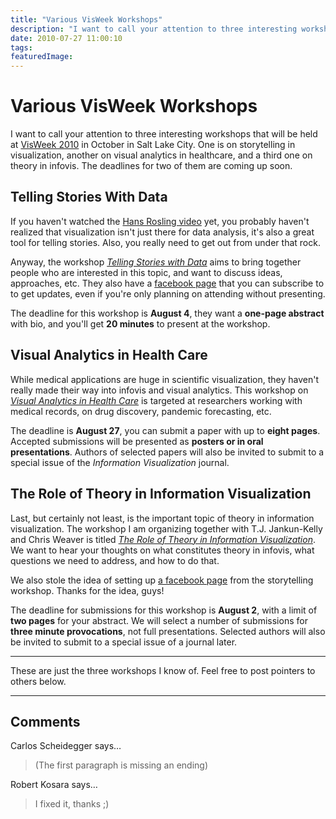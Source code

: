 ```yaml
---
title: "Various VisWeek Workshops"
description: "I want to call your attention to three interesting workshops that will be held at VisWeek 2010 in October in Salt Lake City. One is on storytelling in visualization, another on visual analytics in healthcare, and a third one on theory in infovis. The deadlines for two of them are coming up soon."
date: 2010-07-27 11:00:10
tags: 
featuredImage: 
---
```


# Various VisWeek Workshops

I want to call your attention to three interesting workshops that will be held at <a href="http://vis.computer.org/VisWeek2010/">VisWeek 2010</a> in October in Salt Lake City. One is on storytelling in visualization, another on visual analytics in healthcare, and a third one on theory in infovis. The deadlines for two of them are coming up soon.

## Telling Stories With Data

If you haven't watched the <a href="http://www.ted.com/index.php/talks/hans_rosling_shows_the_best_stats_you_ve_ever_seen.html">Hans Rosling video</a> yet, you probably haven't realized that visualization isn't just there for data analysis, it's also a great tool for telling stories. Also, you really need to get out from under that rock.

Anyway, the workshop <em><a href="http://thevcl.com/storytelling/">Telling Stories with Data</a></em> aims to bring together people who are interested in this topic, and want to discuss ideas, approaches, etc. They also have a <a href="http://www.facebook.com/pages/Telling-Stories-with-Data-A-VisWeek-2010-workshop/137941022892330">facebook page</a> that you can subscribe to to get updates, even if you're only planning on attending without presenting.

The deadline for this workshop is <strong>August 4</strong>, they want a <strong>one-page abstract</strong> with bio, and you'll get <strong>20 minutes</strong> to present at the workshop.

## Visual Analytics in Health Care

While medical applications are huge in scientific visualization, they haven't really made their way into infovis and visual analytics. This workshop on <em><a href="http://research.ihost.com/vahc2010/">Visual Analytics in Health Care</a></em> is targeted at researchers working with medical records, on drug discovery, pandemic forecasting, etc.

The deadline is <strong>August 27</strong>, you can submit a paper with up to <strong>eight pages</strong>. Accepted submissions will be presented as <strong>posters or in oral presentations</strong>. Authors of selected papers will also be invited to submit to a special issue of the <em>Information Visualization</em> journal.

## The Role of Theory in Information Visualization

Last, but certainly not least, is the important topic of theory in information visualization. The workshop I am organizing together with T.J. Jankun-Kelly and Chris Weaver is titled <a href="/infovis-theory-workshop"><em>The Role of Theory in Information Visualization</em></a>. We want to hear your thoughts on what constitutes theory in infovis, what questions we need to address, and how to do that.

We also stole the idea of setting up <a href="http://www.facebook.com/pages/VisWeek-2010-Workshop-The-Role-of-Theory-in-Information-Visualization/120203618025408">a facebook page</a> from the storytelling workshop. Thanks for the idea, guys!

The deadline for submissions for this workshop is <strong>August 2</strong>, with a limit of <strong>two pages</strong> for your abstract. We will select a number of submissions for <strong>three minute provocations</strong>, not full presentations. Selected authors will also be invited to submit to a special issue of a journal later.

<hr />

These are just the three workshops I know of. Feel free to post pointers to others below.


<PostedBy />


<aside class="comments">

---
## Comments

Carlos Scheidegger says…
>	(The first paragraph is missing an ending)

Robert Kosara says…
>	I fixed it, thanks ;)

</aside>

